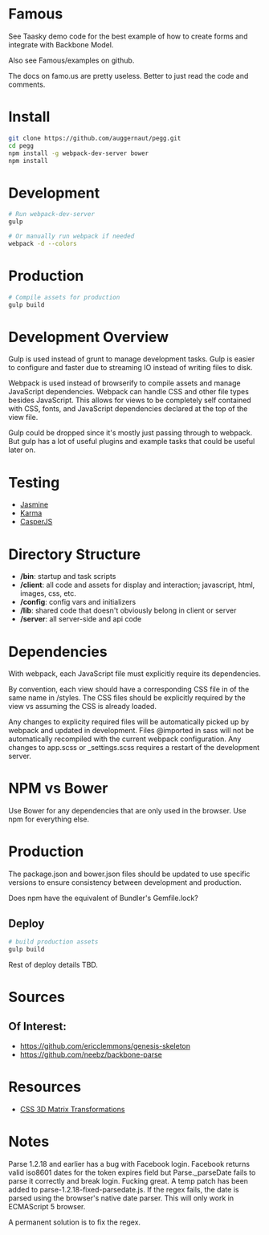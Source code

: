 # Famous

See Taasky demo code for the best example of how to create forms and integrate with Backbone Model.

Also see Famous/examples on github.

The docs on famo.us are pretty useless. Better to just read the code and comments.



# Install

```bash
git clone https://github.com/auggernaut/pegg.git
cd pegg
npm install -g webpack-dev-server bower
npm install
```

# Development

```bash
# Run webpack-dev-server
gulp

# Or manually run webpack if needed
webpack -d --colors
```

# Production

```bash
# Compile assets for production
gulp build
```


# Development Overview

Gulp is used instead of grunt to manage development tasks.
Gulp is easier to configure and faster due to streaming IO instead of writing files to disk.

Webpack is used instead of browserify to compile assets and manage JavaScript dependencies.
Webpack can handle CSS and other file types besides JavaScript. This allows for views to be
completely self contained with CSS, fonts, and JavaScript dependencies declared at the top
of the view file.

Gulp could be dropped since it's mostly just passing through to webpack. But gulp has a lot
of useful plugins and example tasks that could be useful later on.


# Testing

* [Jasmine](http://jasmine.github.io/)
* [Karma](http://karma-runner.github.io/0.12/index.html)
* [CasperJS](http://casperjs.org/)


# Directory Structure

* **/bin**: startup and task scripts
* **/client**: all code and assets for display and interaction; javascript, html, images, css, etc.
* **/config**: config vars and initializers
* **/lib**: shared code that doesn't obviously belong in client or server
* **/server**: all server-side and api code


# Dependencies

With webpack, each JavaScript file must explicitly require its dependencies.

By convention, each view should have a corresponding CSS file in of the same name in /styles.
The CSS files should be explicitly required by the view vs assuming the CSS is already loaded.

Any changes to explicity required files will be automatically picked up by webpack and updated
in development. Files @imported in sass will not be automatically recompiled with the current
webpack configuration. Any changes to app.scss or _settings.scss requires a restart of the
development server.


# NPM vs Bower

Use Bower for any dependencies that are only used in the browser. Use npm for everything else.



# Production

The package.json and bower.json files should be updated to use specific versions to ensure
consistency between development and production.

Does npm have the equivalent of Bundler's Gemfile.lock?

## Deploy

```bash
# build production assets
gulp build
```

Rest of deploy details TBD.


# Sources

## Of Interest:

* https://github.com/ericclemmons/genesis-skeleton
* https://github.com/neebz/backbone-parse


# Resources

* [CSS 3D Matrix Transformations](http://www.eleqtriq.com/2010/05/css-3d-matrix-transformations/)


# Notes

Parse 1.2.18 and earlier has a bug with Facebook login. Facebook returns valid iso8601 dates for
the token expires field but Parse._parseDate fails to parse it correctly and break login. Fucking great.
A temp patch has been added to parse-1.2.18-fixed-parsedate.js. If the regex fails, the date is parsed
using the browser's native date parser. This will only work in ECMAScript 5 browser.

A permanent solution is to fix the regex.






